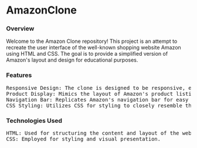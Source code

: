 # AmazonClone
<h3>Overview</h3>
<p>Welcome to the Amazon Clone repository! This project is an attempt to recreate the user interface of the well-known shopping website Amazon using HTML and CSS. The goal is to provide a simplified version of Amazon's layout and design for educational purposes.</p>
<h3>Features</h3>
<pre>Responsive Design: The clone is designed to be responsive, ensuring a seamless experience across various devices and screen sizes.
Product Display: Mimics the layout of Amazon's product listings, including images, descriptions, and pricing.
Navigation Bar: Replicates Amazon's navigation bar for easy access to different sections of the website.
CSS Styling: Utilizes CSS for styling to closely resemble the visual aesthetics of Amazon's website.</pre>
<h3>Technologies Used</h3>
<pre>HTML: Used for structuring the content and layout of the web pages.
CSS: Employed for styling and visual presentation.</pre>
